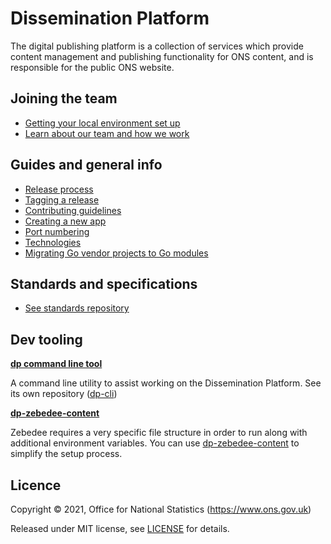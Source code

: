 Dissemination Platform
===========================

The digital publishing platform is a collection of services which provide
content management and publishing functionality for ONS content, and is
responsible for the public ONS website.

Joining the team
-----------------------

* [Getting your local environment set up](guides/GETTING_STARTED.md)
* [Learn about our team and how we work](training/README.md)

Guides and general info
-----------------------

* [Release process](guides/RELEASES.md)
* [Tagging a release](guides/TAGS.md)
* [Contributing guidelines](guides/CONTRIBUTING.md)
* [Creating a new app](guides/NEW_APP.md)
* [Port numbering](guides/PORTS.md)
* [Technologies](guides/TECHNOLOGIES.md)
* [Migrating Go vendor projects to Go modules](guides/MODULES.md)


Standards and specifications
----------------------------

* [See standards repository](https://github.com/ONSdigital/dp-standards#standards)

Dev tooling
-----------

**[dp command line tool](https://github.com/ONSdigital/dp-cli)**

A command line utility to assist working on the Dissemination Platform. See its own repository
([dp-cli](https://github.com/ONSdigital/dp-cli))

**[dp-zebedee-content](https://github.com/ONSdigital/dp-zebedee-content)**

Zebedee requires a very specific file structure in order to run along with additional environment variables. You can use [dp-zebedee-content](https://github.com/ONSdigital/dp-zebedee-content) to simplify the setup process.

Licence
-------

Copyright ©‎ 2021, Office for National Statistics (https://www.ons.gov.uk)

Released under MIT license, see [LICENSE](LICENSE.md) for details.
